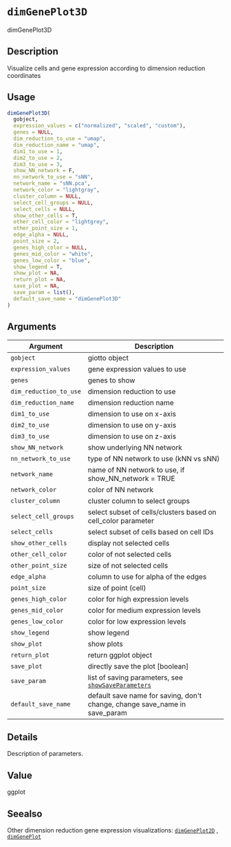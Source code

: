 # `dimGenePlot3D`

dimGenePlot3D


## Description

Visualize cells and gene expression according to dimension reduction coordinates


## Usage

```r
dimGenePlot3D(
  gobject,
  expression_values = c("normalized", "scaled", "custom"),
  genes = NULL,
  dim_reduction_to_use = "umap",
  dim_reduction_name = "umap",
  dim1_to_use = 1,
  dim2_to_use = 2,
  dim3_to_use = 3,
  show_NN_network = F,
  nn_network_to_use = "sNN",
  network_name = "sNN.pca",
  network_color = "lightgray",
  cluster_column = NULL,
  select_cell_groups = NULL,
  select_cells = NULL,
  show_other_cells = T,
  other_cell_color = "lightgrey",
  other_point_size = 1,
  edge_alpha = NULL,
  point_size = 2,
  genes_high_color = NULL,
  genes_mid_color = "white",
  genes_low_color = "blue",
  show_legend = T,
  show_plot = NA,
  return_plot = NA,
  save_plot = NA,
  save_param = list(),
  default_save_name = "dimGenePlot3D"
)
```


## Arguments

Argument      |Description
------------- |----------------
`gobject`     |     giotto object
`expression_values`     |     gene expression values to use
`genes`     |     genes to show
`dim_reduction_to_use`     |     dimension reduction to use
`dim_reduction_name`     |     dimension reduction name
`dim1_to_use`     |     dimension to use on x-axis
`dim2_to_use`     |     dimension to use on y-axis
`dim3_to_use`     |     dimension to use on z-axis
`show_NN_network`     |     show underlying NN network
`nn_network_to_use`     |     type of NN network to use (kNN vs sNN)
`network_name`     |     name of NN network to use, if show_NN_network = TRUE
`network_color`     |     color of NN network
`cluster_column`     |     cluster column to select groups
`select_cell_groups`     |     select subset of cells/clusters based on cell_color parameter
`select_cells`     |     select subset of cells based on cell IDs
`show_other_cells`     |     display not selected cells
`other_cell_color`     |     color of not selected cells
`other_point_size`     |     size of not selected cells
`edge_alpha`     |     column to use for alpha of the edges
`point_size`     |     size of point (cell)
`genes_high_color`     |     color for high expression levels
`genes_mid_color`     |     color for medium expression levels
`genes_low_color`     |     color for low expression levels
`show_legend`     |     show legend
`show_plot`     |     show plots
`return_plot`     |     return ggplot object
`save_plot`     |     directly save the plot [boolean]
`save_param`     |     list of saving parameters, see [`showSaveParameters`](#showsaveparameters)
`default_save_name`     |     default save name for saving, don't change, change save_name in save_param


## Details

Description of parameters.


## Value

ggplot


## Seealso

Other dimension reduction gene expression visualizations:
 [`dimGenePlot2D`](#dimgeneplot2d) ,
 [`dimGenePlot`](#dimgeneplot)


